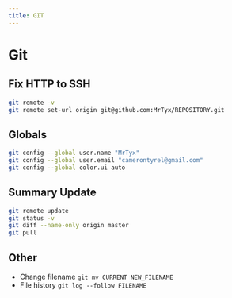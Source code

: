 ```yaml
---
title: GIT
---
```



# Git
## Fix HTTP to SSH
```bash
git remote -v
git remote set-url origin git@github.com:MrTyx/REPOSITORY.git
```

## Globals
```bash
git config --global user.name "MrTyx"
git config --global user.email "camerontyrel@gmail.com"
git config --global color.ui auto
```

## Summary Update
```bash
git remote update
git status -v
git diff --name-only origin master
git pull
```

## Other
* Change filename `git mv CURRENT NEW_FILENAME`
* File history `git log --follow FILENAME`

